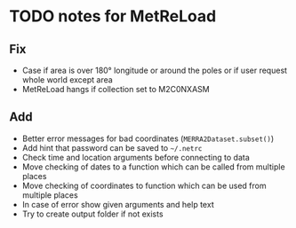 # TODO notes for MetReLoad

## Fix
- Case if area is over 180° longitude or around the poles or if user request whole world except area
- MetReLoad hangs if collection set to M2C0NXASM

## Add
- Better error messages for bad coordinates (`MERRA2Dataset.subset()`)
- Add hint that password can be saved to `~/.netrc`
- Check time and location arguments before connecting to data
- Move checking of dates to a function which can be called from multiple places
- Move checking of coordinates to function which can be used from multiple places
- In case of error show given arguments and help text
- Try to create output folder if not exists
